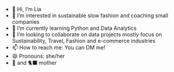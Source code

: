 - 👋 Hi, I’m Lía
- 👀 I’m interested in sustainable slow fashion and coaching small companies 
- 🌱 I’m currently learning Python and Data Analytics
- 💞️ I’m looking to collaborate on data projects mostly focus on Sustainability, Travel, Fashion and e-commerce industries
- 📫 How to reach me: You can DM me!
- 😄 Pronouns: she/her
- 🐶 and 🐈‍⬛ mother

<!---
liagcaviedes/liagcaviedes is a ✨ special ✨ repository because its `README.md` (this file) appears on your GitHub profile.
You can click the Preview link to take a look at your changes.
--->
